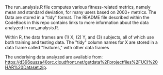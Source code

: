 The run_analysis.R file computes various fitness-related metrics, namely mean and standard deviation, for many users based on 2000+ metrics. The
Data are stored in a "tidy" format. The README file described within the CodeBook in this repo contains links to more information about the data analyzed in run_analysis.R.

Within R, the data frames are (1) X, (2) Y, and (3) subjects, all of which use both training and testing data.
The "tidy" column names for X are stored in a data frame called "features," with other data frames

The underlying data analyzed are available from:
https://d396qusza40orc.cloudfront.net/getdata%2Fprojectfiles%2FUCI%20HAR%20Dataset.zip.
